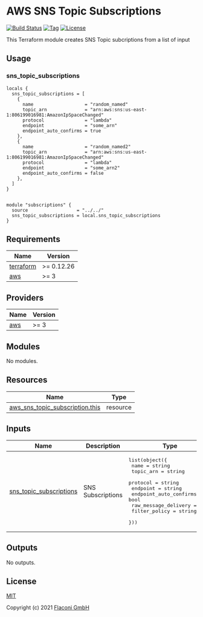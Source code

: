 # AWS SNS Topic Subscriptions

[![Build Status](https://travis-ci.com/Flaconi/terraform-aws-sns-topic-subscriptions.svg?branch=master)](https://travis-ci.com/Flaconi/terraform-aws-waf-acl-rules)
[![Tag](https://img.shields.io/github/tag/Flaconi/terraform-aws-sns-topic-subscriptions.svg)](https://github.com/Flaconi/terraform-aws-waf-acl-rules/releases)
[![License](https://img.shields.io/badge/license-MIT-blue.svg)](https://opensource.org/licenses/MIT)

This Terraform module creates SNS Topic subcriptions from a list of input

## Usage

### sns_topic_subscriptions

```hcl
locals {
  sns_topic_subscriptions = [
    {
      name                   = "random_named"
      topic_arn              = "arn:aws:sns:us-east-1:806199016981:AmazonIpSpaceChanged"
      protocol               = "lambda"
      endpoint               = "some_arn"
      endpoint_auto_confirms = true
    },
    {
      name                   = "random_named2"
      topic_arn              = "arn:aws:sns:us-east-1:806199016981:AmazonIpSpaceChanged"
      protocol               = "lambda"
      endpoint               = "some_arn2"
      endpoint_auto_confirms = false
    },
  ]
}


module "subscriptions" {
  source                  = "../../"
  sns_topic_subscriptions = local.sns_topic_subscriptions
}
```

<!-- BEGINNING OF PRE-COMMIT-TERRAFORM DOCS HOOK -->
## Requirements

| Name | Version |
|------|---------|
| <a name="requirement_terraform"></a> [terraform](#requirement\_terraform) | >= 0.12.26 |
| <a name="requirement_aws"></a> [aws](#requirement\_aws) | >= 3 |

## Providers

| Name | Version |
|------|---------|
| <a name="provider_aws"></a> [aws](#provider\_aws) | >= 3 |

## Modules

No modules.

## Resources

| Name | Type |
|------|------|
| [aws_sns_topic_subscription.this](https://registry.terraform.io/providers/hashicorp/aws/latest/docs/resources/sns_topic_subscription) | resource |

## Inputs

| Name | Description | Type | Default | Required |
|------|-------------|------|---------|:--------:|
| <a name="input_sns_topic_subscriptions"></a> [sns\_topic\_subscriptions](#input\_sns\_topic\_subscriptions) | SNS Subscriptions | <pre>list(object({<br>    name                   = string<br>    topic_arn              = string<br>    protocol               = string<br>    endpoint               = string<br>    endpoint_auto_confirms = bool<br>    raw_message_delivery   = bool<br>    filter_policy          = string<br>  }))</pre> | `[]` | no |

## Outputs

No outputs.

<!-- END OF PRE-COMMIT-TERRAFORM DOCS HOOK -->


## License

[MIT](LICENSE)

Copyright (c) 2021 [Flaconi GmbH](https://github.com/Flaconi)
